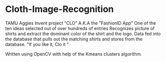 # Cloth-Image-Recognition
TAMU Aggies Invent project "CLO" A.K.A the "FashionID App"
One of the ten ideas selected out of over hundreds of entries
Recognizes picture of shirts and extract the dominant color of the shirt and the logo.
Data fed into the database that pulls out the matching shirts and stores from the database. 
"If you like it, Clo it "

Written using OpenCV with help of the Kmeans clusters algorithm. 

